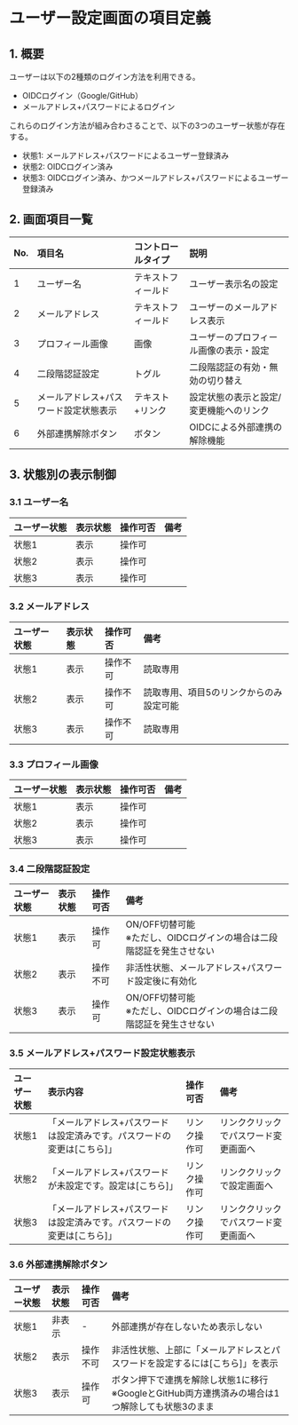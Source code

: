 # ユーザー設定画面の項目定義

## 1. 概要

ユーザーは以下の2種類のログイン方法を利用できる。
- OIDCログイン（Google/GitHub）
- メールアドレス+パスワードによるログイン

これらのログイン方法が組み合わさることで、以下の3つのユーザー状態が存在する。
- 状態1: メールアドレス+パスワードによるユーザー登録済み
- 状態2: OIDCログイン済み
- 状態3: OIDCログイン済み、かつメールアドレス+パスワードによるユーザー登録済み

## 2. 画面項目一覧

| No. | 項目名 | コントロールタイプ | 説明 |
|:----|:------|:--------------|:-----|
| 1 | ユーザー名 | テキストフィールド | ユーザー表示名の設定 |
| 2 | メールアドレス | テキストフィールド | ユーザーのメールアドレス表示 |
| 3 | プロフィール画像 | 画像 | ユーザーのプロフィール画像の表示・設定 |
| 4 | 二段階認証設定 | トグル | 二段階認証の有効・無効の切り替え |
| 5 | メールアドレス+パスワード設定状態表示 | テキスト+リンク | 設定状態の表示と設定/変更機能へのリンク |
| 6 | 外部連携解除ボタン | ボタン | OIDCによる外部連携の解除機能 |

## 3. 状態別の表示制御

### 3.1 ユーザー名

| ユーザー状態 | 表示状態 | 操作可否 | 備考 |
|:-----------|:--------|:--------|:-----|
| 状態1 | 表示 | 操作可 | |
| 状態2 | 表示 | 操作可 | |
| 状態3 | 表示 | 操作可 | |

### 3.2 メールアドレス

| ユーザー状態 | 表示状態 | 操作可否 | 備考 |
|:-----------|:--------|:--------|:-----|
| 状態1 | 表示 | 操作不可 | 読取専用 |
| 状態2 | 表示 | 操作不可 | 読取専用、項目5のリンクからのみ設定可能 |
| 状態3 | 表示 | 操作不可 | 読取専用 |

### 3.3 プロフィール画像

| ユーザー状態 | 表示状態 | 操作可否 | 備考 |
|:-----------|:--------|:--------|:-----|
| 状態1 | 表示 | 操作可 | |
| 状態2 | 表示 | 操作可 | |
| 状態3 | 表示 | 操作可 | |

### 3.4 二段階認証設定

| ユーザー状態 | 表示状態 | 操作可否 | 備考 |
|:-----------|:--------|:--------|:-----|
| 状態1 | 表示 | 操作可 | ON/OFF切替可能<br>※ただし、OIDCログインの場合は二段階認証を発生させない |
| 状態2 | 表示 | 操作不可 | 非活性状態、メールアドレス+パスワード設定後に有効化 |
| 状態3 | 表示 | 操作可 | ON/OFF切替可能<br>※ただし、OIDCログインの場合は二段階認証を発生させない |

### 3.5 メールアドレス+パスワード設定状態表示

| ユーザー状態 | 表示内容 | 操作可否 | 備考 |
|:-----------|:--------|:--------|:-----|
| 状態1 | 「メールアドレス+パスワードは設定済みです。パスワードの変更は[こちら]」 | リンク操作可 | リンククリックでパスワード変更画面へ |
| 状態2 | 「メールアドレス+パスワードが未設定です。設定は[こちら]」 | リンク操作可 | リンククリックで設定画面へ |
| 状態3 | 「メールアドレス+パスワードは設定済みです。パスワードの変更は[こちら]」 | リンク操作可 | リンククリックでパスワード変更画面へ |

### 3.6 外部連携解除ボタン

| ユーザー状態 | 表示状態 | 操作可否 | 備考 |
|:-----------|:--------|:--------|:-----|
| 状態1 | 非表示 | - | 外部連携が存在しないため表示しない |
| 状態2 | 表示 | 操作不可 | 非活性状態、上部に「メールアドレスとパスワードを設定するには[こちら]」を表示 |
| 状態3 | 表示 | 操作可 | ボタン押下で連携を解除し状態1に移行<br>※GoogleとGitHub両方連携済みの場合は1つ解除しても状態3のまま |
